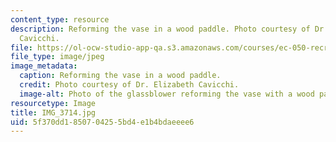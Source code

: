 ```yaml
---
content_type: resource
description: Reforming the vase in a wood paddle. Photo courtesy of Dr. Elizabeth
  Cavicchi.
file: https://ol-ocw-studio-app-qa.s3.amazonaws.com/courses/ec-050-recreate-experiments-from-history-inform-the-future-from-the-past-galileo-january-iap-2010/5f370dd1850704255bd4e1b4bdaeeee6_IMG_3714.jpg
file_type: image/jpeg
image_metadata:
  caption: Reforming the vase in a wood paddle.
  credit: Photo courtesy of Dr. Elizabeth Cavicchi.
  image-alt: Photo of the glassblower reforming the vase with a wood paddle.
resourcetype: Image
title: IMG_3714.jpg
uid: 5f370dd1-8507-0425-5bd4-e1b4bdaeeee6
---
```

